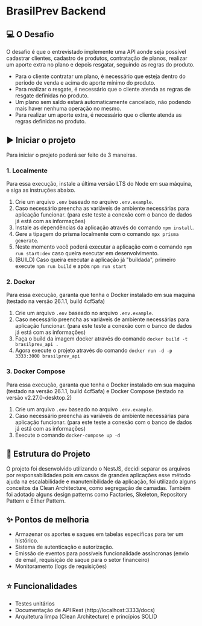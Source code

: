 # BrasilPrev Backend


## 💻 O Desafio
O desafio é que o entrevistado implemente uma API aonde seja possível cadastrar clientes, cadastro de produtos, contratação de
planos, realizar um aporte extra no plano e depois resgatar, seguindo as regras do produto.

- Para o cliente contratar um plano, é necessário que esteja dentro do período de venda e acima do aporte mínimo do produto.
- Para realizar o resgate, é necessário que o cliente atenda as regras de resgate definidas no produto.
- Um plano sem saldo estará automaticamente cancelado, não podendo mais haver nenhuma operação no mesmo.
- Para realizar um aporte extra, é necessário que o cliente atenda as regras definidas no produto.

## ▶️ Iniciar o projeto
Para iniciar o projeto poderá ser feito de 3 maneiras.

### 1. Localmente
Para essa execução, instale a última versão LTS do Node em sua máquina, e siga as instruções abaixo.

1. Crie um arquivo `.env` baseado no arquivo `.env.example`.
2. Caso necessário preencha as variáveis de ambiente necessárias para aplicação funcionar. (para este teste a conexão com o banco de dados já está com as informações)
3. Instale as dependências da aplicação através do comando `npm install`.
4. Gere a tipagem do prisma localmente com o comando `npx prisma generate`.
6. Neste momento você poderá executar a aplicação com o comando `npm run start:dev` caso queira executar em desenvolvimento.
7. (BUILD) Caso queira executar a aplicação já "buildada", primeiro execute `npm run build` e após `npm run start`

### 2. Docker
Para essa execução, garanta que tenha o Docker instalado em sua maquina (testado na versão 26.1.1, build 4cf5afa)

1. Crie um arquivo `.env` baseado no arquivo `.env.example`.
2. Caso necessário preencha as variáveis de ambiente necessárias para aplicação funcionar. (para este teste a conexão com o banco de dados já está com as informações)
3. Faça o build da imagem docker através do comando `docker build -t brasilprev_api .`
4. Agora execute o projeto através do comando `docker run -d -p 3333:3000 brasilprev_api`

### 3. Docker Compose
Para essa execução, garanta que tenha o Docker instalado em sua maquina (testado na versão 26.1.1, build 4cf5afa) e Docker Compose (testado na versão v2.27.0-desktop.2)

1. Crie um arquivo `.env` baseado no arquivo `.env.example`.
2. Caso necessário preencha as variáveis de ambiente necessárias para aplicação funcionar. (para este teste a conexão com o banco de dados já está com as informações)
3. Execute o comando `docker-compose up -d`

## 🧱 Estrutura do Projeto
O projeto foi desenvolvido utilizando o NestJS, decidi separar os arquivos por responsabilidades pois em casos de grandes aplicações esse método ajuda na escalabilidade e manutenibilidade da aplicação, foi utilizado alguns conceitos da Clean Architecture, como segregação de camadas. Também foi adotado alguns design patterns como Factories, Skeleton, Repository Pattern e Either Pattern.


## ✨ Pontos de melhoria
- Armazenar os aportes e saques em tabelas especificas para ter um histórico.
- Sistema de autenticação e autorização.
- Emissão de eventos para possíveis funcionalidade assíncronas (envio de email, requisição de saque para o setor financeiro)
- Monitoramento (logs de requisições)

## ⭐️ Funcionalidades
- Testes unitários
- Documentação de API Rest (http://localhost:3333/docs)
- Arquitetura limpa (Clean Architecture) e princípios SOLID